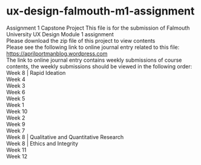 # ux-design-falmouth-m1-assignment
Assignment 1 Capstone Project
This file is for the submission of Falmouth University UX Design Module 1 assignment</br>
Please download the zip file of this project to view contents</br>
Please see the following link to online journal entry related to this file: https://aprilportmanblog.wordpress.com</br>
The link to online journal entry contains weekly submissions of course contents, the weekly submissions should be viewed in the following order:</br>
  Week 8 | Rapid Ideation</br>
  Week 4</br>
  Week 3</br>
  Week 6</br>
  Week 5</br>
  Week 1</br>
  Week 10</br>
  Week 2</br>
  Week 9</br>
  Week 7</br>
  Week 8 | Qualitative and Quantitative Research</br>
  Week 8 | Ethics and Integrity</br>
  Week 11</br>
  Week 12</br>
  
